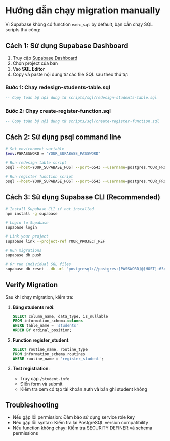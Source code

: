 # Hướng dẫn chạy migration manually

Vì Supabase không có function `exec_sql` by default, bạn cần chạy SQL scripts thủ công:

## Cách 1: Sử dụng Supabase Dashboard

1. Truy cập [Supabase Dashboard](https://supabase.com/dashboard)
2. Chọn project của bạn
3. Vào **SQL Editor**
4. Copy và paste nội dung từ các file SQL sau theo thứ tự:

### Bước 1: Chạy redesign-students-table.sql
```sql
-- Copy toàn bộ nội dung từ scripts/sql/redesign-students-table.sql
```

### Bước 2: Chạy create-register-function.sql
```sql
-- Copy toàn bộ nội dung từ scripts/sql/create-register-function.sql
```

## Cách 2: Sử dụng psql command line

```bash
# Set environment variable
$env:PGPASSWORD = "YOUR_SUPABASE_PASSWORD"

# Run redesign table script
psql --host=YOUR_SUPABASE_HOST --port=6543 --username=postgres.YOUR_PROJECT --dbname=postgres --file=scripts/sql/redesign-students-table.sql

# Run register function script  
psql --host=YOUR_SUPABASE_HOST --port=6543 --username=postgres.YOUR_PROJECT --dbname=postgres --file=scripts/sql/create-register-function.sql
```

## Cách 3: Sử dụng Supabase CLI (Recommended)

```bash
# Install Supabase CLI if not installed
npm install -g supabase

# Login to Supabase
supabase login

# Link your project
supabase link --project-ref YOUR_PROJECT_REF

# Run migrations
supabase db push

# Or run individual SQL files
supabase db reset --db-url "postgresql://postgres:[PASSWORD]@[HOST]:6543/postgres"
```

## Verify Migration

Sau khi chạy migration, kiểm tra:

1. **Bảng students mới**:
   ```sql
   SELECT column_name, data_type, is_nullable 
   FROM information_schema.columns 
   WHERE table_name = 'students' 
   ORDER BY ordinal_position;
   ```

2. **Function register_student**:
   ```sql
   SELECT routine_name, routine_type 
   FROM information_schema.routines 
   WHERE routine_name = 'register_student';
   ```

3. **Test registration**:
   - Truy cập `/student-info`
   - Điền form và submit
   - Kiểm tra xem có tạo tài khoản auth và bản ghi student không

## Troubleshooting

- Nếu gặp lỗi permission: Đảm bảo sử dụng service role key
- Nếu gặp lỗi syntax: Kiểm tra lại PostgreSQL version compatibility
- Nếu function không chạy: Kiểm tra SECURITY DEFINER và schema permissions
